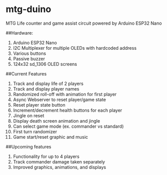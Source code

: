 # mtg-duino
MTG Life counter and game assist circuit powered by Arduino ESP32 Nano

##Hardware:
1. Arduino ESP32 Nano
2. I2C Multiplexer for multiple OLEDs with hardcoded address
3. Various buttons
4. Passive buzzer
5. 124x32 sd_1306 OLED screens

##Current Features
1. Track and display life of 2 players
2. Track and display player names
3. Randomized roll-off with animation for first player
4. Async Webserver to reset player/game state
5. Reset player state button
6. Increment/decrement health buttons for each player
7. Jingle on reset
8. Display death screen animation and jingle
9. Can select game mode (ex. commander vs standard)
10. First turn randomizer
11. Game start/reset graphic and music

##Upcoming features
1. Functionality for up to 4 players
2. Track commander damage taken separately
3. Improved graphics, animations, and displays
